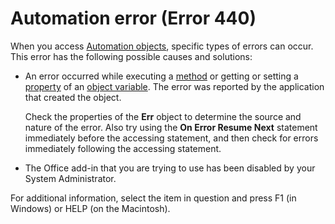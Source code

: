 
# Automation error (Error 440)

When you access  [Automation objects](b8bdf64f-5920-1ae9-16d0-b26d09524a30.md), specific types of errors can occur. This error has the following possible causes and solutions:



- An error occurred while executing a  [method](b8bdf64f-5920-1ae9-16d0-b26d09524a30.md) or getting or setting a [property](b8bdf64f-5920-1ae9-16d0-b26d09524a30.md) of an [object variable](b8bdf64f-5920-1ae9-16d0-b26d09524a30.md). The error was reported by the application that created the object.
    
    Check the properties of the  **Err** object to determine the source and nature of the error. Also try using the **On Error Resume Next** statement immediately before the accessing statement, and then check for errors immediately following the accessing statement.
    
- The Office add-in that you are trying to use has been disabled by your System Administrator.
    

For additional information, select the item in question and press F1 (in Windows) or HELP (on the Macintosh).
